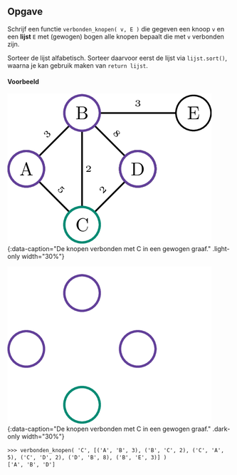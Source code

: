 ## Opgave

Schrijf een functie `verbonden_knopen( v, E )` die gegeven een knoop `v` en een **lijst** `E` met (gewogen) bogen alle knopen bepaalt die met `v` verbonden zijn.

Sorteer de lijst alfabetisch. Sorteer daarvoor eerst de lijst via `lijst.sort()`, waarna je kan gebruik maken van `return lijst`.

#### Voorbeeld

![De knopen verbonden met C in een gewogen graaf.](media/connected.png "De knopen verbonden met C in een gewogen graaf."){:data-caption="De knopen verbonden met C in een gewogen graaf." .light-only width="30%"}

![De knopen verbonden met C in een gewogen graaf.](media/connected_dark.png "De knopen verbonden met C in een gewogen graaf."){:data-caption="De knopen verbonden met C in een gewogen graaf." .dark-only width="30%"}

```
>>> verbonden_knopen( 'C', [('A', 'B', 3), ('B', 'C', 2), ('C', 'A', 5), ('C', 'D', 2), ('D', 'B', 8), ('B', 'E', 3)] )
['A', 'B', 'D']
```

